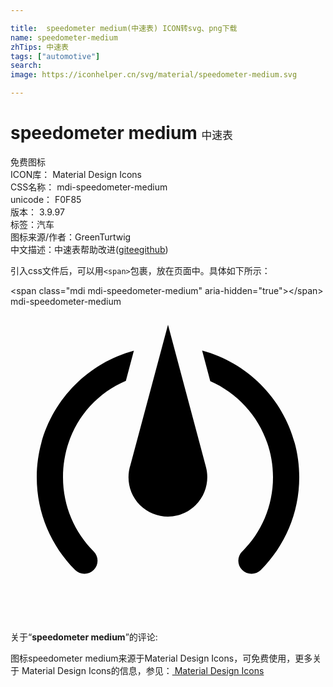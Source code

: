 ```yaml
---

title:  speedometer medium(中速表) ICON转svg、png下载
name: speedometer-medium
zhTips: 中速表
tags: ["automotive"]
search: 
image: https://iconhelper.cn/svg/material/speedometer-medium.svg

---
```


# speedometer medium  <small style="font-size: 60%;font-weight: 100">中速表</small>


<div class="detail-page">
<p>
<span><span class="badge-success badge">免费图标</span> </span>
<br/>
<span>
ICON库：
<span class="badge-secondary badge">Material Design Icons</span> 
</span>
<br/>
<span>
CSS名称：
<span class="badge-secondary badge">mdi-speedometer-medium</span> 
</span>
<br/>
<span>
unicode：
<span class="badge-secondary badge">F0F85</span> 
<copy-btn content='F0F85' btn-title=""></copy-btn>
<copy-btn :content='String.fromCodePoint(parseInt("F0F85", 16))' btn-title="复制U"></copy-btn>
</span>
<br/>
<span>
版本：
<span class="badge-secondary badge">3.9.97</span> 
</span><br/><span>标签：<span class="badge-light badge"><router-link to="/tags/automotive.html">汽车</router-link></span></span>
<br/>
<span>图标来源/作者：<span class="badge-light badge">GreenTurtwig</span></span> 
<br/>
<span class="zh-detail">中文描述：<span class="badge-primary badge">中速表</span><span class="help-link"><span>帮助改进</span>(<a href="https://gitee.com/liuwave/icon-helper/edit/master/json/material/speedometer-medium.json" target="_blank" rel="noopener noreferrer">gitee</a><a href="https://github.com/liuwave/icon-helper/edit/master/json/material/speedometer-medium.json" target="_blank" rel="noopener noreferrer">github</a></span>)</span><br/>
</p>
</div>
<div class="alert alert-dark">
  <i class="mdi mdi-speedometer-medium mdi-48px"></i>
  <i class="mdi mdi-speedometer-medium mdi-36px"></i>
  <i class="mdi mdi-speedometer-medium mdi-24px"></i>
  <i class="mdi mdi-speedometer-medium mdi-18px"></i>
</div>
<div>
  <p>引入css文件后，可以用<code>&lt;span&gt;</code>包裹，放在页面中。具体如下所示：    
  </p>
  <div class="alert alert-primary" style="font-size: 14px">
    &lt;span class="mdi mdi-speedometer-medium" aria-hidden="true"&gt;&lt;/span&gt;
    <copy-btn content='<span class="mdi mdi-speedometer-medium" aria-hidden="true"></span>'></copy-btn>
  </div>
  <div class="alert alert-secondary">
    <i class="mdi mdi-speedometer-medium"
    style="font-size: 24px"
    aria-hidden="true"></i> mdi-speedometer-medium
    <copy-btn content="mdi-speedometer-medium" btn-title="复制图标名称"></copy-btn>
  </div>
</div>
<div id="svg" class="svg-wrap">
<svg xmlns="http://www.w3.org/2000/svg" viewBox="0 0 24 24"><path d="M12 1.38L9.14 12.06C8.8 13.1 9.04 14.29 9.86 15.12C11.04 16.29 12.94 16.29 14.11 15.12C14.9 14.33 15.16 13.2 14.89 12.21M14.6 3.35L15.22 5.68C18.04 6.92 20 9.73 20 13C20 15.21 19.11 17.21 17.66 18.65H17.65C17.26 19.04 17.26 19.67 17.65 20.06C18.04 20.45 18.68 20.45 19.07 20.07C20.88 18.26 22 15.76 22 13C22 8.38 18.86 4.5 14.6 3.35M9.4 3.36C5.15 4.5 2 8.4 2 13C2 15.76 3.12 18.26 4.93 20.07C5.32 20.45 5.95 20.45 6.34 20.06C6.73 19.67 6.73 19.04 6.34 18.65C4.89 17.2 4 15.21 4 13C4 9.65 5.94 6.86 8.79 5.65" /></svg>
</div>
<detail full-name='mdi-speedometer-medium'></detail>
<div class="icon-detail__container">
<p>关于“<b>speedometer medium</b>”的评论:</p>
</div>
<Vssue title="关于“speedometer medium”的评论" />    
<div><p>图标speedometer medium来源于Material Design Icons，可免费使用，更多关于 Material Design Icons的信息，参见：<a target="_blank" href="https://iconhelper.cn/material.html"> Material Design Icons</a>
</p></div>
